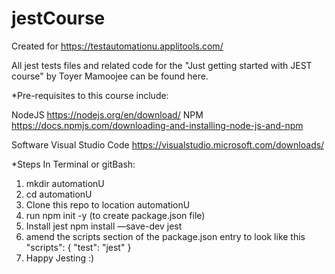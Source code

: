 # jestCourse

Created for https://testautomationu.applitools.com/ 

All jest tests files and related code for the "Just getting started with JEST course" by Toyer Mamoojee can be found here.

*Pre-requisites to this course include:

 NodeJS
https://nodejs.org/en/download/
 NPM
https://docs.npmjs.com/downloading-and-installing-node-js-and-npm

Software
 Visual Studio Code
https://visualstudio.microsoft.com/downloads/

*Steps
In Terminal or gitBash: 
1. mkdir automationU
2. cd automationU
3. Clone this repo to location automationU
4. run npm init -y (to create package.json file)
5. Install jest npm install —save-dev jest
6. amend the scripts section of the package.json entry to look like this  "scripts": {
    "test": "jest"
}
7. Happy Jesting :)


